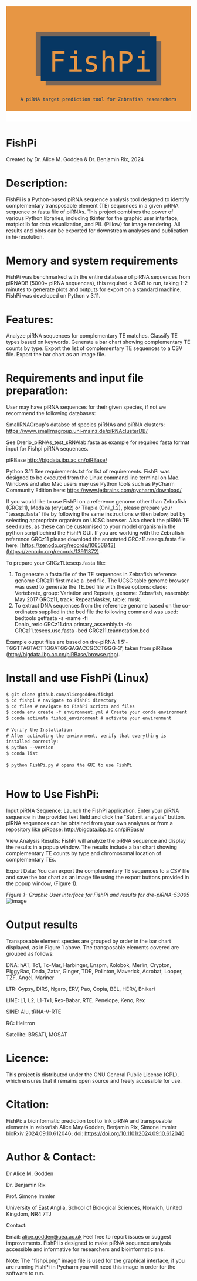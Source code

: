 ![GitHub Logo](https://github.com/alicegodden/fishpi/blob/main/fishpi.png)
# FishPi

Created by Dr. Alice M. Godden & Dr. Benjamin Rix, 2024

# Description:
FishPi is a Python-based piRNA sequence analysis tool designed to identify complementary transposable element (TE) sequences in a given piRNA sequence or fasta file of piRNAs. This project combines the power of various Python libraries, including tkinter for the graphic user interface, matplotlib for data visualization, and PIL (Pillow) for image rendering. All results and plots can be exported for downstream analyses and publication in hi-resolution.

# Memory and system requirements
FishPi was benchmarked with the entire database of piRNA sequences from piRNADB (5000+ piRNA sequences), this required < 3 GB to run, taking 1-2 minutes to generate plots and outputs for export on a standard machine. FishPi was developed on Python v 3.11.


# Features:

Analyze piRNA sequences for complementary TE matches.
Classify TE types based on keywords.
Generate a bar chart showing complementary TE counts by type.
Export the list of complementary TE sequences to a CSV file.
Export the bar chart as an image file.

# Requirements and input file preparation:
User may have piRNA sequences for their given species, if not we recommend the following databases:

SmallRNAGroup's databse of species piRNAs and piRNA clusters: https://www.smallrnagroup.uni-mainz.de/piRNAclusterDB/ 

See Drerio_piRNAs_test_sRNAlab.fasta as example for required fasta format input for Fishpi piRNA sequences.

piRBase http://bigdata.ibp.ac.cn/piRBase/ 

Python 3.11
See requirements.txt for list of requirements.
FishPi was designed to be executed from the Linux command line terminal on Mac. Windows and also Mac users may use Python tools such as PyCharm Community Edition here: https://www.jetbrains.com/pycharm/download/ 

If you would like to use FishPi on a reference genome other than Zebrafish (GRCz11), Medaka (oryLat2) or Tilapia (Onil_1.2), please prepare your "teseqs.fasta" file by following the same instructions written below, but by selecting appropriate organism on UCSC browser. Also check the piRNA:TE seed rules, as these can be customised to your model organism in the python script behind the FishPi GUI. If you are working with the Zebrafish reference GRCz11 please download the annotated GRCz11.teseqs.fasta file here: [https://zenodo.org/records/10656843](https://zenodo.org/records/13911872) .

To prepare your GRCz11.teseqs.fasta file:
1. To generate a fasta file of the TE sequences in Zebrafish reference genome GRCz11 first make a .bed file. The UCSC table genome browser was used to generate the TE.bed file with these options: clade: Vertebrate, group: Variation and Repeats, genome: Zebrafish, assembly: May 2017 GRCz11, track: RepeatMasker, table: rmsk.
2. To extract DNA sequences from the reference genome based on the co-ordinates supplied in the bed file the following command was used:
   bedtools getfasta -s -name -fi Danio_rerio.GRCz11.dna.primary_assembly.fa -fo GRCz11.teseqs.use.fasta -bed GRCz11.teannotation.bed



Example output files are based on dre-piRNA-1 5'-TGGTTAGTACTTGGATGGGAGACCGCCTGGG-3', taken from piRBase (http://bigdata.ibp.ac.cn/piRBase/browse.php). 


# Install and use FishPi (Linux)

```
$ git clone github.com/alicegodden/fishpi
$ cd fishpi # navigate to FishPi directory
$ cd files # navigate to FishPi scripts and files
$ conda env create -f environment.yml # Create your conda environment
$ conda activate fishpi_environment # activate your environment

# Verify the Installation
# After activating the environment, verify that everything is installed correctly:
$ python --version
$ conda list

$ python FishPi.py # opens the GUI to use FishPi


```


# How to Use FishPi:

Input piRNA Sequence: Launch the FishPi application. Enter your piRNA sequence in the provided text field and click the "Submit analysis" button.
piRNA sequences can be obtained from your own analyses or from a repository like piRbase: http://bigdata.ibp.ac.cn/piRBase/ 

View Analysis Results: FishPi will analyze the piRNA sequence and display the results in a popup window. The results include a bar chart showing complementary TE counts by type and chromosomal location of complementary TEs. 

Export Data: You can export the complementary TE sequences to a CSV file and save the bar chart as an image file using the export buttons provided in the popup window, (Figure 1).



*Figure 1- Graphic User interface for FishPi and results for dre-piRNA-53095*
![image](https://github.com/user-attachments/assets/48d28d66-a8ae-4438-9f2c-5b078e636b4b)




# Output results
Transposable element species are grouped by order in the bar chart displayed, as in Figure 1 above. 
The transposable elements covered are grouped as follows:

DNA:	hAT, Tc1, Tc-Mar, Harbinger, Enspm, Kolobok, Merlin, Crypton, PiggyBac, Dada, Zatar, Ginger, TDR, Polinton, Maverick, Acrobat, Looper, TZF, Angel, Mariner

LTR:	Gypsy, DIRS, Ngaro, ERV, Pao, Copia, BEL, HERV, Bhikari

LINE:	L1, L2, L1-Tx1, Rex-Babar, RTE, Penelope, Keno, Rex

SINE:	Alu, tRNA-V-RTE

RC:	Helitron

Satellite: 	BRSATI, MOSAT


# Licence:
This project is distributed under the GNU General Public License (GPL), which ensures that it remains open source and freely accessible for use.

# Citation:
FishPi: a bioinformatic prediction tool to link piRNA and transposable elements in zebrafish
Alice May Godden, Benjamin Rix, Simone Immler
bioRxiv 2024.09.10.612046; doi: https://doi.org/10.1101/2024.09.10.612046

# Author & Contact:
Dr Alice M. Godden

Dr. Benjamin Rix 

Prof. Simone Immler

University of East Anglia, School of Biological Sciences, Norwich, United Kingdom, NR4 7TJ

Contact:

Email: alice.godden@uea.ac.uk
Feel free to report issues or suggest improvements. FishPi is designed to make piRNA sequence analysis accessible and informative for researchers and bioinformaticians.

Note:
The "fishpi.png" image file is used for the graphical interface, if you are running FishPi in Pycharm you will need this image in order for the software to run.

